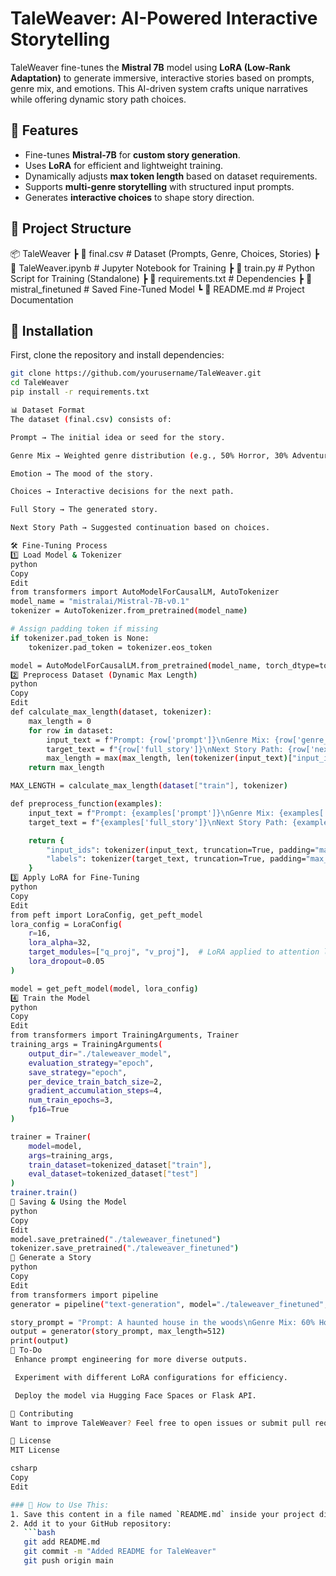 # **TaleWeaver: AI-Powered Interactive Storytelling**  

TaleWeaver fine-tunes the **Mistral 7B** model using **LoRA (Low-Rank Adaptation)** to generate immersive, interactive stories based on prompts, genre mix, and emotions. This AI-driven system crafts unique narratives while offering dynamic story path choices.

## 🚀 **Features**
- Fine-tunes **Mistral-7B** for **custom story generation**.
- Uses **LoRA** for efficient and lightweight training.
- Dynamically adjusts **max token length** based on dataset requirements.
- Supports **multi-genre storytelling** with structured input prompts.
- Generates **interactive choices** to shape story direction.

## 📂 **Project Structure**

📦 TaleWeaver ┣ 📜 final.csv # Dataset (Prompts, Genre, Choices, Stories) ┣ 📜 TaleWeaver.ipynb # Jupyter Notebook for Training ┣ 📜 train.py # Python Script for Training (Standalone) ┣ 📜 requirements.txt # Dependencies ┣ 📂 mistral_finetuned # Saved Fine-Tuned Model ┗ 📜 README.md # Project Documentation


## 🔧 **Installation**
First, clone the repository and install dependencies:
```bash
git clone https://github.com/yourusername/TaleWeaver.git
cd TaleWeaver
pip install -r requirements.txt

📊 Dataset Format
The dataset (final.csv) consists of:

Prompt → The initial idea or seed for the story.

Genre Mix → Weighted genre distribution (e.g., 50% Horror, 30% Adventure).

Emotion → The mood of the story.

Choices → Interactive decisions for the next path.

Full Story → The generated story.

Next Story Path → Suggested continuation based on choices.

🛠 Fine-Tuning Process
1️⃣ Load Model & Tokenizer
python
Copy
Edit
from transformers import AutoModelForCausalLM, AutoTokenizer
model_name = "mistralai/Mistral-7B-v0.1"
tokenizer = AutoTokenizer.from_pretrained(model_name)

# Assign padding token if missing
if tokenizer.pad_token is None:
    tokenizer.pad_token = tokenizer.eos_token  

model = AutoModelForCausalLM.from_pretrained(model_name, torch_dtype=torch.float16, device_map="auto")
2️⃣ Preprocess Dataset (Dynamic Max Length)
python
Copy
Edit
def calculate_max_length(dataset, tokenizer):
    max_length = 0
    for row in dataset:
        input_text = f"Prompt: {row['prompt']}\nGenre Mix: {row['genre_mix']}\nEmotion: {row['emotion']}\nChoices: {row['choices']}\nStory:"
        target_text = f"{row['full_story']}\nNext Story Path: {row['next_story_path']}"
        max_length = max(max_length, len(tokenizer(input_text)["input_ids"]), len(tokenizer(target_text)["input_ids"]))
    return max_length

MAX_LENGTH = calculate_max_length(dataset["train"], tokenizer)

def preprocess_function(examples):
    input_text = f"Prompt: {examples['prompt']}\nGenre Mix: {examples['genre_mix']}\nEmotion: {examples['emotion']}\nChoices: {examples['choices']}\nStory:"
    target_text = f"{examples['full_story']}\nNext Story Path: {examples['next_story_path']}"

    return {
        "input_ids": tokenizer(input_text, truncation=True, padding="max_length", max_length=MAX_LENGTH)["input_ids"],
        "labels": tokenizer(target_text, truncation=True, padding="max_length", max_length=MAX_LENGTH)["input_ids"]
    }
3️⃣ Apply LoRA for Fine-Tuning
python
Copy
Edit
from peft import LoraConfig, get_peft_model
lora_config = LoraConfig(
    r=16,             
    lora_alpha=32,    
    target_modules=["q_proj", "v_proj"],  # LoRA applied to attention layers
    lora_dropout=0.05
)

model = get_peft_model(model, lora_config)
4️⃣ Train the Model
python
Copy
Edit
from transformers import TrainingArguments, Trainer
training_args = TrainingArguments(
    output_dir="./taleweaver_model",
    evaluation_strategy="epoch",
    save_strategy="epoch",
    per_device_train_batch_size=2,
    gradient_accumulation_steps=4,
    num_train_epochs=3,
    fp16=True
)

trainer = Trainer(
    model=model, 
    args=training_args, 
    train_dataset=tokenized_dataset["train"], 
    eval_dataset=tokenized_dataset["test"]
)
trainer.train()
💾 Saving & Using the Model
python
Copy
Edit
model.save_pretrained("./taleweaver_finetuned")
tokenizer.save_pretrained("./taleweaver_finetuned")
🔮 Generate a Story
python
Copy
Edit
from transformers import pipeline
generator = pipeline("text-generation", model="./taleweaver_finetuned", tokenizer="./taleweaver_finetuned")

story_prompt = "Prompt: A haunted house in the woods\nGenre Mix: 60% Horror, 40% Mystery\nEmotion: Suspense\nChoices: Run away, Enter the house"
output = generator(story_prompt, max_length=512)
print(output)
📌 To-Do
 Enhance prompt engineering for more diverse outputs.

 Experiment with different LoRA configurations for efficiency.

 Deploy the model via Hugging Face Spaces or Flask API.

🤝 Contributing
Want to improve TaleWeaver? Feel free to open issues or submit pull requests!

📜 License
MIT License

csharp
Copy
Edit

### 📝 How to Use This:
1. Save this content in a file named `README.md` inside your project directory.
2. Add it to your GitHub repository:
   ```bash
   git add README.md
   git commit -m "Added README for TaleWeaver"
   git push origin main
